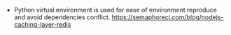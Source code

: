 
- Python virtual environment is used for ease of environment reproduce and avoid dependencies conflict.
https://semaphoreci.com/blog/nodejs-caching-layer-redis
